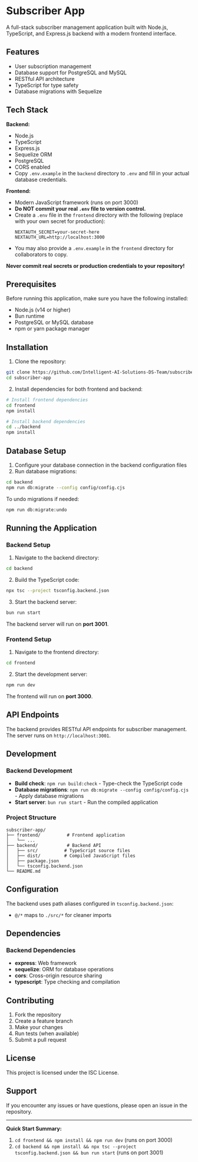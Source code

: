 # Subscriber App

A full-stack subscriber management application built with Node.js, TypeScript, and Express.js backend with a modern frontend interface.

## Features

- User subscription management
- Database support for PostgreSQL and MySQL
- RESTful API architecture
- TypeScript for type safety
- Database migrations with Sequelize

## Tech Stack

**Backend:**
- Node.js
- TypeScript
- Express.js
- Sequelize ORM
- PostgreSQL
- CORS enabled
- Copy `.env.example` in the `backend` directory to `.env` and fill in your actual database credentials.

**Frontend:**
- Modern JavaScript framework (runs on port 3000)
- **Do NOT commit your real `.env` file to version control.**
- Create a `.env` file in the `frontend` directory with the following (replace with your own secret for production):
  ```env
  NEXTAUTH_SECRET=your-secret-here
  NEXTAUTH_URL=http://localhost:3000
  ```
- You may also provide a `.env.example` in the `frontend` directory for collaborators to copy.

**Never commit real secrets or production credentials to your repository!**

## Prerequisites

Before running this application, make sure you have the following installed:
- Node.js (v14 or higher)
- Bun runtime
- PostgreSQL or MySQL database
- npm or yarn package manager

## Installation

1. Clone the repository:
```bash
git clone https://github.com/Intelligent-AI-Solutions-DS-Team/subscriber-app.git
cd subscriber-app
```

2. Install dependencies for both frontend and backend:
```bash
# Install frontend dependencies
cd frontend
npm install

# Install backend dependencies
cd ../backend
npm install
```

## Database Setup

1. Configure your database connection in the backend configuration files
2. Run database migrations:
```bash
cd backend
npm run db:migrate --config config/config.cjs
```

To undo migrations if needed:
```bash
npm run db:migrate:undo
```

## Running the Application

### Backend Setup

1. Navigate to the backend directory:
```bash
cd backend
```

2. Build the TypeScript code:
```bash
npx tsc --project tsconfig.backend.json
```

3. Start the backend server:
```bash
bun run start
```

The backend server will run on **port 3001**.

### Frontend Setup

1. Navigate to the frontend directory:
```bash
cd frontend
```

2. Start the development server:
```bash
npm run dev
```

The frontend will run on **port 3000**.

## API Endpoints

The backend provides RESTful API endpoints for subscriber management. The server runs on `http://localhost:3001`.

## Development

### Backend Development

- **Build check**: `npm run build:check` - Type-check the TypeScript code
- **Database migrations**: `npm run db:migrate --config config/config.cjs` - Apply database migrations
- **Start server**: `bun run start` - Run the compiled application

### Project Structure

```
subscriber-app/
├── frontend/          # Frontend application
│   └── ...
├── backend/           # Backend API
│   ├── src/          # TypeScript source files
│   ├── dist/         # Compiled JavaScript files
│   ├── package.json
│   └── tsconfig.backend.json
└── README.md
```

## Configuration

The backend uses path aliases configured in `tsconfig.backend.json`:
- `@/*` maps to `./src/*` for cleaner imports

## Dependencies

### Backend Dependencies
- **express**: Web framework
- **sequelize**: ORM for database operations
- **cors**: Cross-origin resource sharing
- **typescript**: Type checking and compilation

## Contributing

1. Fork the repository
2. Create a feature branch
3. Make your changes
4. Run tests (when available)
5. Submit a pull request

## License

This project is licensed under the ISC License.

## Support

If you encounter any issues or have questions, please open an issue in the repository.

---

**Quick Start Summary:**
1. `cd frontend && npm install && npm run dev` (runs on port 3000)
2. `cd backend && npm install && npx tsc --project tsconfig.backend.json && bun run start` (runs on port 3001)